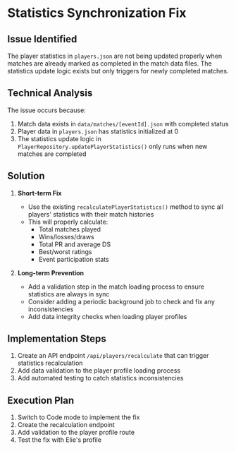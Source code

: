 # Statistics Synchronization Fix

## Issue Identified
The player statistics in `players.json` are not being updated properly when matches are already marked as completed in the match data files. The statistics update logic exists but only triggers for newly completed matches.

## Technical Analysis

The issue occurs because:
1. Match data exists in `data/matches/[eventId].json` with completed status
2. Player data in `players.json` has statistics initialized at 0
3. The statistics update logic in `PlayerRepository.updatePlayerStatistics()` only runs when new matches are completed

## Solution

1. **Short-term Fix**
   - Use the existing `recalculatePlayerStatistics()` method to sync all players' statistics with their match histories
   - This will properly calculate:
     - Total matches played
     - Wins/losses/draws
     - Total PR and average DS
     - Best/worst ratings
     - Event participation stats

2. **Long-term Prevention**
   - Add a validation step in the match loading process to ensure statistics are always in sync
   - Consider adding a periodic background job to check and fix any inconsistencies
   - Add data integrity checks when loading player profiles

## Implementation Steps
1. Create an API endpoint `/api/players/recalculate` that can trigger statistics recalculation
2. Add data validation to the player profile loading process
3. Add automated testing to catch statistics inconsistencies

## Execution Plan
1. Switch to Code mode to implement the fix
2. Create the recalculation endpoint
3. Add validation to the player profile route
4. Test the fix with Elie's profile